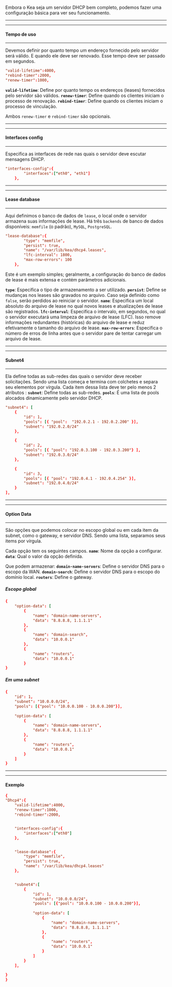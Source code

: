 Embora o Kea seja um servidor DHCP bem completo, podemos fazer uma configuração básica para ver seu funcionamento.

---
---
#### Tempo de uso
---
Devemos definir por quanto tempo um endereço fornecido pelo servidor será válido. E quando ele deve ser renovado. Esse tempo deve ser passado em segundos.

```conf
"valid-lifetime":4000,
"rebind-timer":2000,
"renew-timer":1000,
```
**`valid-lifetime`**: Define por quanto tempo os endereços (leases) fornecidos pelo servidor são válidos.
**`renew-timer`**: Define quando os clientes iniciam o processo de renovação.
**`rebind-timer`**: Define quando os clientes iniciam o processo de vinculação.

Ambos `renew-timer` e `rebind-timer` são opcionais.

---
---
#### Interfaces config
---
Especifica as interfaces de rede nas quais o servidor deve escutar mensagens DHCP.

```conf
"interfaces-config":{
        "interfaces":["eth0", "eth1"]
    },
```

---
---
#### Lease database
---
Aqui definimos o banco de dados de `lease`, o local onde o servidor armazena suas informações de lease. Há três ``backends`` de banco de dados disponíveis: ``memfile`` (o padrão), ``MySQL``, ``PostgreSQL``.

```conf
"lease-database":{
        "type": "memfile",
        "persist": true,
        "name": "/var/lib/kea/dhcp4.leases",
        "lfc-interval": 1800,
        "max-row-errors": 100
    },
```
Este é um exemplo simples; geralmente, a configuração do banco de dados de lease é mais extensa e contém parâmetros adicionais.

**`type`**: Especifica o tipo de armazenamento a ser utilizado.
**`persist`**: Define se mudanças nos leases são gravados no arquivo. Caso seja definido como ``false``, serão perdidos ao reiniciar o servidor.
**`name`**: Especifica um local absoluto do arquivo de lease no qual novos leases e atualizações de lease são registrados.
**`lfc-interval`**: Especifica o intervalo, em segundos, no qual o servidor executará uma limpeza de arquivo de lease (LFC). Isso remove informações redundantes (históricas) do arquivo de lease e reduz efetivamente o tamanho do arquivo de lease.
**`max-row-errors`**: Especifica o número de erros de linha antes que o servidor pare de tentar carregar um arquivo de lease.

---
---
#### Subnet4
---
Ela define todas as sub-redes das quais o servidor deve receber solicitações. Sendo uma lista começa e termina com colchetes e separa seu elementos por vírgula. Cada item dessa lista deve ter pelo menos 2 atributos : 
**`subnet`**: Define todas as sub-redes.
**`pools`**: É uma lista de pools alocados dinamicamente pelo servidor DHCP.

```conf
"subnet4": [
    {
	    "id": 1,
        "pools": [{ "pool":  "192.0.2.1 - 192.0.2.200" }],
        "subnet": "192.0.2.0/24"
    },

    {
        "id": 2,
        "pools": [{ "pool": "192.0.3.100 - 192.0.3.200"} ],
        "subnet": "192.0.3.0/24"
    },

    {
        "id": 3,
        "pools": [{ "pool": "192.0.4.1 - 192.0.4.254" }],
        "subnet": "192.0.4.0/24"
    }
],
```

---
---
#### Option Data
---
São opções que podemos colocar no escopo global ou em cada item da subnet, como o gateway, e servidor DNS. Sendo uma lista, separamos seus items por vírgula.

Cada opção tem os seguintes campos.
**`name`**: Nome da opção a configurar.
**`data`**: Qual o valor da opção definida.

Que podem armazenar:
**`domain-name-servers`**: Define o servidor DNS para o escopo da WAN.
**`domain-search`**:  Define o servidor DNS para o escopo do domínio local.
**`routers`**: Define o gateway.

##### Escopo global
```conf
{
	"option-data": [
		{
			"name": "domain-name-servers",
            "data": "8.8.8.8, 1.1.1.1"
        },
        {
			"name": "domain-search",
            "data": "10.0.0.1"
        },
        {
            "name": "routers",
            "data": "10.0.0.1"
        }
}
```

##### Em uma subnet
```conf
{
    "id": 1,
    "subnet": "10.0.0.0/24",
    "pools": [{"pool": "10.0.0.100 - 10.0.0.200"}],
    
    "option-data": [
        {
            "name": "domain-name-servers",
            "data": "8.8.8.8, 1.1.1.1"
        },
        {
            "name": "routers",
            "data": "10.0.0.1"
        }
    ]
}
```


---
---
#### Exemplo
```conf
{
"Dhcp4":{
	"valid-lifetime":4000,
    "renew-timer":1000,
    "rebind-timer":2000,


    "interfaces-config":{
        "interfaces":["eth0"]
    },


    "lease-database":{
        "type": "memfile",
        "persist": true,
        "name": "/var/lib/kea/dhcp4.leases"
    },


    "subnet4":[
        {
            "id": 1,
            "subnet": "10.0.0.0/24",
            "pools": [{"pool": "10.0.0.100 - 10.0.0.200"}],
            
            "option-data": [
                {
                    "name": "domain-name-servers",
                    "data": "8.8.8.8, 1.1.1.1"
                },
                {
                    "name": "routers",
                    "data": "10.0.0.1"
                }
            ]
        }
    ],

}
}
```


















































































